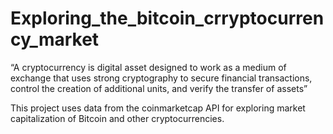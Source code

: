 # Exploring_the_bitcoin_crryptocurrency_market
  “A cryptocurrency is digital asset designed to work as a medium of exchange that uses strong cryptography to secure financial transactions, control the creation of additional units, and verify the transfer of assets” 
  
 This project uses data from the coinmarketcap API for exploring market capitalization of Bitcoin and other cryptocurrencies.
